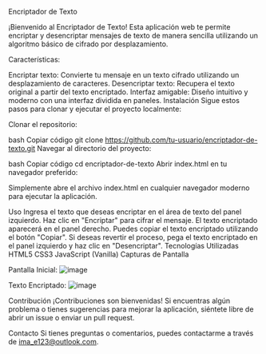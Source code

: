 Encriptador de Texto

¡Bienvenido al Encriptador de Texto! Esta aplicación web te permite encriptar y desencriptar mensajes de texto de manera sencilla utilizando un algoritmo básico de cifrado por desplazamiento.


Características:

Encriptar texto: Convierte tu mensaje en un texto cifrado utilizando un desplazamiento de caracteres.
Desencriptar texto: Recupera el texto original a partir del texto encriptado.
Interfaz amigable: Diseño intuitivo y moderno con una interfaz dividida en paneles.
Instalación
Sigue estos pasos para clonar y ejecutar el proyecto localmente:

Clonar el repositorio:

bash
Copiar código
git clone https://github.com/tu-usuario/encriptador-de-texto.git
Navegar al directorio del proyecto:

bash
Copiar código
cd encriptador-de-texto
Abrir index.html en tu navegador preferido:

Simplemente abre el archivo index.html en cualquier navegador moderno para ejecutar la aplicación.

Uso
Ingresa el texto que deseas encriptar en el área de texto del panel izquierdo.
Haz clic en "Encriptar" para cifrar el mensaje.
El texto encriptado aparecerá en el panel derecho.
Puedes copiar el texto encriptado utilizando el botón "Copiar".
Si deseas revertir el proceso, pega el texto encriptado en el panel izquierdo y haz clic en "Desencriptar".
Tecnologías Utilizadas
HTML5
CSS3
JavaScript (Vanilla)
Capturas de Pantalla

Pantalla Inicial:
![image](https://github.com/user-attachments/assets/b9ea5b9b-651f-48d6-a49a-1ca8027b5dd9)

Texto Encriptado:
![image](https://github.com/user-attachments/assets/153ced5c-807a-476f-8e09-cea63ad66e47)

Contribución
¡Contribuciones son bienvenidas! Si encuentras algún problema o tienes sugerencias para mejorar la aplicación, siéntete libre de abrir un issue o enviar un pull request.

Contacto
Si tienes preguntas o comentarios, puedes contactarme a través de ima_e123@outlook.com.
